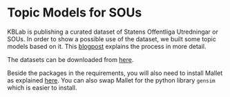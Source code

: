 # Topic Models for SOUs

KBLab is publishing a curated dataset of Statens Offentliga Utredningar or SOUs. In order to show a possible use of the dataset, we built some topic models based on it. This [blogpost](link) explains the process in more detail.  

The datasets can be downloaded from [here]().

Beside the packages in the requirements, you will also need to install Mallet as explained [here](mallet.cs.umass.edu/download.php). You can also swap Mallet for the python library `gensim` which is easier to install.

